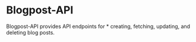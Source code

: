 # Blogpost-API
Blogpost-API provides API endpoints for   * creating, fetching, updating, and deleting blog posts.
